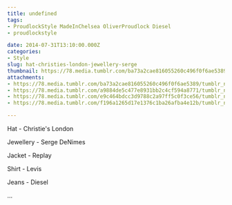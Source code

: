 ```yaml
---
title: undefined
tags:
- ProudlockStyle MadeInChelsea OliverProudlock Diesel
- proudlockstyle

date: 2014-07-31T13:10:00.000Z
categories:
- Style
slug: hat-christies-london-jewellery-serge
thumbnail: https://78.media.tumblr.com/ba73a2cae816055260c496f0f6ae5389/tumblr_n9kv9uBai61rhrm24o1_540.jpg
attachments:
- https://78.media.tumblr.com/ba73a2cae816055260c496f0f6ae5389/tumblr_n9kv9uBai61rhrm24o1_1280.jpg
- https://78.media.tumblr.com/a9884de5c477e8931bb2c4cf594a8771/tumblr_n9kv9uBai61rhrm24o2_1280.jpg
- https://78.media.tumblr.com/e9c464bdcc3d9788c2a97ff5c0f3ce56/tumblr_n9kv9uBai61rhrm24o4_1280.jpg
- https://78.media.tumblr.com/f196a1265d17e1376c1ba26afba4e12b/tumblr_n9kv9uBai61rhrm24o3_1280.jpg

---
```


Hat - Christie's London 

  Jewellery - Serge DeNimes 

  Jacket - Replay  

  Shirt - Levis 

  Jeans - Diesel 

 ...
